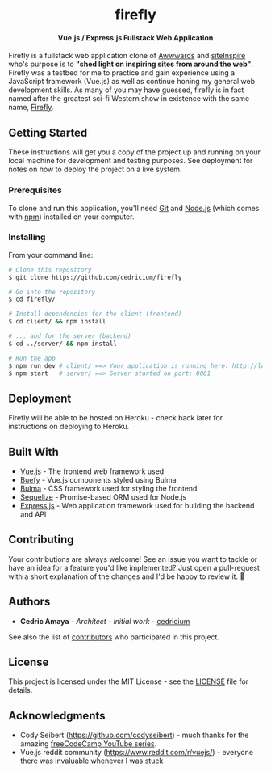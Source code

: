 <h1 align="center">firefly</h1>
<h4 align="center">Vue.js / Express.js Fullstack Web Application</h4>

Firefly is a fullstack web application clone of [Awwwards](https://www.awwwards.com) and [siteInspire](http://www.siteinspire.com) who's purpose is to **"shed light on inspiring sites from around the web"**. Firefly was a testbed for me to practice and gain experience using a JavaScript framework (Vue.js) as well as continue honing my general web development skills. As many of you may have guessed, firefly is in fact named after the greatest sci-fi Western show in existence with the same name, [Firefly](https://en.wikipedia.org/wiki/Firefly_(TV_series)).

## Getting Started

These instructions will get you a copy of the project up and running on your local machine for development and testing purposes. See deployment for notes on how to deploy the project on a live system.

### Prerequisites

To clone and run this application, you'll need [Git](https://git-scm.com) and [Node.js](https://nodejs.org/en/download/) (which comes with [npm](http://npmjs.com)) installed on your computer.

### Installing

From your command line:

```bash
# Clone this repository
$ git clone https://github.com/cedricium/firefly

# Go into the repository
$ cd firefly/

# Install dependencies for the client (frontend)
$ cd client/ && npm install

# ... and for the server (backend)
$ cd ../server/ && npm install

# Run the app
$ npm run dev # client/ ==> Your application is running here: http://localhost:8080
$ npm start   # server/ ==> Server started on port: 8081
```

## Deployment

Firefly will be able to be hosted on Heroku - check back later for instructions on deploying to Heroku.

## Built With

* [Vue.js](https://vuejs.org/) - The frontend web framework used
* [Buefy](https://buefy.github.io/#/) - Vue.js components styled using Bulma
* [Bulma](https://bulma.io/) - CSS framework used for styling the frontend
* [Sequelize](http://docs.sequelizejs.com/) - Promise-based ORM used for Node.js
* [Express.js](http://expressjs.com/) - Web application framework used for building the backend and API

## Contributing

Your contributions are always welcome! See an issue you want to tackle or have an idea for a feature you'd like implemented? Just open a pull-request with a short explanation of the changes and I'd be happy to review it. :tada:

## Authors

* **Cedric Amaya** - *Architect - initial work* - [cedricium](https://github.com/cedricium)

See also the list of [contributors](https://github.com/cedricium/firefly/contributors) who participated in this project.

## License

This project is licensed under the MIT License - see the [LICENSE](LICENSE) file for details.

## Acknowledgments

* Cody Seibert (https://github.com/codyseibert) - much thanks for the amazing [freeCodeCamp YouTube series](https://www.youtube.com/playlist?list=PLWKjhJtqVAbnadueQ-C5keMQQiQau_i0D).
* Vue.js reddit community (https://www.reddit.com/r/vuejs/) - everyone there was invaluable whenever I was stuck
